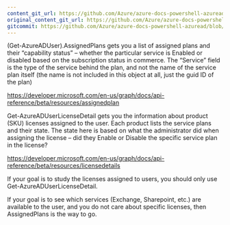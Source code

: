 ```yaml
---
content_git_url: https://github.com/Azure/azure-docs-powershell-azuread/blob/VinceSmith-patch-6/Azure%20AD%20Cmdlets/docs-conceptual/Working-with-licenses.md
original_content_git_url: https://github.com/Azure/azure-docs-powershell-azuread/blob/VinceSmith-patch-6/Azure%20AD%20Cmdlets/docs-conceptual/Working-with-licenses.md
gitcommit: https://github.com/Azure/azure-docs-powershell-azuread/blob/f4f8f8e62d49d3b391f0437294292a7914a5c8c3
---
```

(Get-AzureADUser).AssignedPlans gets you a list of assigned plans and their “capability status” – whether the particular service is Enabled or disabled based on the subscription status in commerce. The “Service” field is the type of the service behind the plan, and not the name of the service plan itself (the name is not included in this object at all, just the guid ID of the plan)

https://developer.microsoft.com/en-us/graph/docs/api-reference/beta/resources/assignedplan


Get-AzureADUserLicenseDetail gets you the information about product (SKU) licenses assigned to the user. Each product lists the service plans and their state. The state here is based on what the administrator did when assigning the license – did they Enable or Disable the specific service plan in the license?

https://developer.microsoft.com/en-us/graph/docs/api-reference/beta/resources/licensedetails

If your goal is to study the licenses assigned to users, you should only use Get-AzureADUserLicenseDetail.

If your goal is to see which services (Exchange, Sharepoint, etc.) are available to the user, and you do not care about specific licenses, then AssignedPlans is the way to go.
